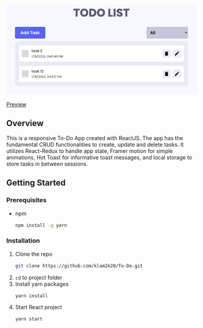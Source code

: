<p align="center">
    <img src="public/banner.png">
</p>

[Preview](https://klam2k20.github.io/To-Do/)

## Overview

This is a responsive To-Do App created with ReactJS. The app has the fundamental CRUD functionalities to create, update and delete tasks.
It utilizes React-Redux to handle app state, Framer motion for simple animations, Hot Toast for informative toast messages, and local
storage to store tasks in between sessions.

## Getting Started

### Prerequisites

- npm
  ```sh
  npm install -g yarn
  ```

### Installation

1. Clone the repo
   ```sh
   git clone https://github.com/klam2k20/To-Do.git
   ```
2. `cd` to project folder
3. Install yarn packages
   ```sh
   yarn install
   ```
4. Start React project
   ```sh
   yarn start
   ```
